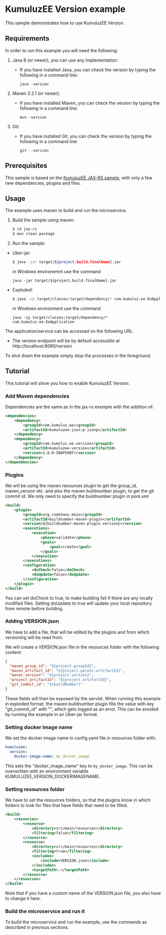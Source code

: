 # KumuluzEE Version example

This sample demonstrates how to use KumuluzEE Version.

## Requirements

In order to run this example you will need the following:

1. Java 8 (or newer), you can use any implementation:
    * If you have installed Java, you can check the version by typing the following in a command line:
        
        ```
        java -version
        ```

2. Maven 3.2.1 (or newer):
    * If you have installed Maven, you can check the version by typing the following in a command line:
        
        ```
        mvn -version
        ```
3. Git:
    * If you have installed Git, you can check the version by typing the following in a command line:
    
        ```
        git --version
        ```
## Prerequisites

This sample is based on the [KumuluzEE JAX-RS sample](https://github.com/kumuluz/kumuluzee-samples/tree/master/jax-rs),
with only a few new dependencies, plugins and files.

## Usage

The example uses maven to build and run the microservice.

1. Build the sample using maven:

    ```bash
    $ cd jax-rs
    $ mvn clean package
    ```

2. Run the sample:
* Uber-jar:

    ```bash
    $ java -jar target/${project.build.finalName}.jar
    ```
    
    in Windows environemnt use the command
    ```batch
    java -jar target/${project.build.finalName}.jar
    ```

* Exploded:

    ```bash
    $ java -cp target/classes:target/dependency/* com.kumuluz.ee.EeApplication
    ```
    
    in Windows environment use the command
    ```batch
    java -cp target/classes;target/dependency/* com.kumuluz.ee.EeApplication
    ```
    
    
The application/service can be accessed on the following URL:
* The version endpoint will be by default accessible at http://localhost:8080/version

To shut down the example simply stop the processes in the foreground.

## Tutorial

This tutorial will show you how to enable KumuluzEE Version.

### Add Maven dependencies

Dependencies are the same as in the jax-rs example with the addition of:
```xml
<dependencies>
    <dependency>
        <groupId>com.kumuluz.ee</groupId>
        <artifactId>kumuluzee-json-p-jsonp</artifactId>
    </dependency>
    <dependency>
        <groupId>com.kumuluz.ee.version</groupId>
        <artifactId>kumuluzee-version</artifactId>
        <version>1.0.0-SNAPSHOT</version>
    </dependency>
</dependencies>
```

### Plugins

We will be using the maven resources plugin to get the group_id, maven_version etc. 
and also the maven buildnumber plugin, to get the git commit id. We only need to specify the buildnumber plugin in pom.xml

```xml
<build>
    <plugin>
        <groupId>org.codehaus.mojo</groupId>
        <artifactId>buildnumber-maven-plugin</artifactId>
        <version>${buildnumber-maven-plugin.version}</version>
        <executions>
            <execution>
                <phase>validate</phase>
                <goals>
                    <goal>create</goal>
                </goals>
            </execution>
        </executions>
        <configuration>
            <doCheck>false</doCheck>
            <doUpdate>false</doUpdate>
        </configuration>
    </plugin>
</build>
```

You can set doCheck to true, to make building fail if there are any locally modified files. Setting doUpdate to true
will update your local repository from remote before building.

### Adding VERSION.json

We have to add a file, that will be edited by the plugins and from which versioning will be read from.

We will create a VERSION.json file in the resources folder with the following content:

```json
{
  "maven_group_id": "${project.groupId}",
  "maven_artifact_id": "${project.parent.artifactId}",
  "maven_version": "${project.version}",
  "project_artifactId": "${project.artifactId}",
  "git_commit_id": "${buildNumber}"
}
```

These fields will then be exposed by the servlet. When running this example in exploded format, the maven buildnumber plugin 
fills the value with key "git_commit_id" with "", which gets logged as an error. This can be avoided by running the
example in an Uber-jar format.

### Setting docker image name

We set the docker image name in config.yaml file in resources folder with:

```yaml
kumuluzee:
  version:
    docker-image-name: my_docker_image
```

This sets the "docker_image_name" key to `m̀y_docker_image`. This can be overwritten with an environment variable
KUMULUZEE_VERSION_DOCKERIMAGENAME.

### Setting resources folder

We have to set the resources folders, so that the plugins know in which folders to look for files that have fields that
need to be filled.

```xml
<build>
    <resources>
        <resource>
            <directory>src/main/resources</directory>
            <filtering>false</filtering>
        </resource>
        <resource>
            <directory>src/main/resources</directory>
            <filtering>true</filtering>
            <includes>
                <include>VERSION.json</include>
            </includes>
            <targetPath>.</targetPath>
        </resource>
    </resources>
</build>
```

Note that if you have a custom name of the VERSION.json file, you also have to change it here.

### Build the microservice and run it

To build the microservice and run the example, use the commands as described in previous sections.